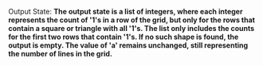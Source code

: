 Output State: **The output state is a list of integers, where each integer represents the count of '1's in a row of the grid, but only for the rows that contain a square or triangle with all '1's. The list only includes the counts for the first two rows that contain '1's. If no such shape is found, the output is empty. The value of 'a' remains unchanged, still representing the number of lines in the grid.**